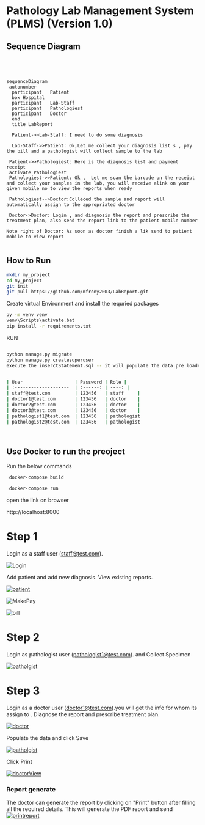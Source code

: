 # Pathology Lab Management System (PLMS) (Version 1.0)

## Sequence Diagram
```mermaid




sequenceDiagram
 autonumber
  participant   Patient
  box Hospital
  participant   Lab-Staff
  participant   Pathologiest
  participant   Doctor
  end
  title LabReport
  
  Patient->>Lab-Staff: I need to do some diagnosis

  Lab-Staff->>Patient: Ok,Let me collect your diagnosis list s , pay the bill and a pathologist will collect sample to the lab

 Patient->>Pathologiest: Here is the diagnosis list and payment receipt 
 activate Pathologiest
 Pathologiest->>Patient: Ok ,  Let me scan the barcode on the receipt and collect your samples in the lab, you will receive alink on your given mobile no to view the reports when ready 

 Pathologiest-->Doctor:Colleced the sample and report will automatically assign to the appropriated doctor

 Doctor->Doctor: Login , and diagnosis the report and prescribe the treatment plan, also send the report link to the patient mobile number

Note right of Doctor: As soon as doctor finish a lik send to patient mobile to view report


```

## How to Run
   
```bash
mkdir my_project
cd my_project
git init
git pull https://github.com/mfrony2003/LabReport.git
```
Create virtual Environment and install the requried packages
```bash
py -m venv venv
venv\Scripts\activate.bat
pip install -r requirements.txt
```
RUN

```bash

python manage.py migrate
python manage.py createsuperuser
execute the inserctStatement.sql -- it will populate the data pre loaded data


| User                   | Password | Role |
| :--------------------  | :------: | ----: |
| staff@test.com         | 123456   | staff     |
| doctor1@test.com       | 123456   | doctor    |
| doctor2@test.com       | 123456   | doctor    |
| doctor3@test.com       | 123456   | doctor    |
| pathologist1@test.com  | 123456   | pathologist 
| pathologist2@test.com  | 123456   | pathologist 




```
## Use Docker to run the preoject
 Run the below commands 

```bash
 docker-compose build

 docker-compose run

```
open the link on browser

http://localhost:8000


# Step 1

Login as a staff user (staff@test.com). 


![Login](https://github.com/mfrony2003/LabReport/assets/26355258/46dde89f-c025-4f95-9ec8-23eddec7021a)

Add patient and add new diagnosis. View existing reports.

[
![patient](https://github.com/mfrony2003/LabReport/assets/26355258/1946b334-da53-4ffc-9ac8-3755d89881f0)
](url)

![MakePay](https://github.com/mfrony2003/LabReport/assets/26355258/633d2395-91c2-46e8-b1db-e83aeca1f208)


![bill](https://github.com/mfrony2003/LabReport/assets/26355258/f33950b6-7a49-41b6-8785-1c3132afc708)



# Step 2

Login as pathologist user (pathologist1@test.com). and Collect Specimen 

[
![patholgist](https://github.com/mfrony2003/LabReport/assets/26355258/ceb50e93-ab01-4674-a57e-3169b05fb3e2)
](url)

# Step 3
Login as a doctor user (doctor1@test.com).you will get the info for whom its assign to . Diagnose the report and prescribe treatment plan.

[
![doctor](https://github.com/mfrony2003/LabReport/assets/26355258/478937f1-cdd5-4972-97e0-6ea6b3229f28)
](url)

Populate the data and click Save

[
![patholgist](https://github.com/mfrony2003/LabReport/assets/26355258/41f58f9a-31a0-42ea-bb7f-756275491a00)
](url)

Click Print

[
![doctorView](https://github.com/mfrony2003/LabReport/assets/26355258/7e8131c2-dd10-45e1-869d-559898453e32)
](url)

### Report generate

The doctor can generate the report by clicking on "Print" button after filling all the required details. This will generate the PDF report and send
[
![printreport](https://github.com/mfrony2003/LabReport/assets/26355258/a2bc8b0f-15eb-4335-8304-f7a3ad471ad9)
](url)


   

